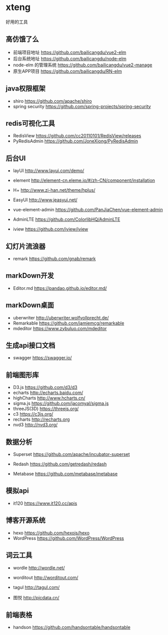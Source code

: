 # xteng
好用的工具

## 高仿饿了么
- 前端项目地址
https://github.com/bailicangdu/vue2-elm
- 后台系统地址
https://github.com/bailicangdu/node-elm
- node-elm 的管理系统
https://github.com/bailicangdu/vue2-manage
- 原生APP项目
https://github.com/bailicangdu/RN-elm

## java权限框架
- shiro
https://github.com/apache/shiro
- spring security
https://github.com/spring-projects/spring-security

## redis可视化工具
- RedisView
https://github.com/cc20110101/RedisView/releases
- PyRedisAdmin
https://github.com/JoneXiong/PyRedisAdmin

## 后台UI
- layUI
http://www.layui.com/demo/

-  element
http://element-cn.eleme.io/#/zh-CN/component/installation

-  H+ 
http://www.zi-han.net/theme/hplus/

- EasyUI
http://www.jeasyui.net/

- vue-element-admin
https://github.com/PanJiaChen/vue-element-admin

- AdminLTE
https://github.com/ColorlibHQ/AdminLTE

- iview
https://github.com/iview/iview

## 幻灯片流浪器
- remark
https://github.com/gnab/remark

## markDown开发

-  Editor.md 
https://pandao.github.io/editor.md/

## markDown桌面
- uberwriter
http://uberwriter.wolfvollprecht.de/
- Remarkable
https://github.com/jamiemcg/remarkable
- mdeditor
https://www.zybuluo.com/mdeditor

## 生成api接口文档
- swagger
https://swagger.io/

## 前端图形库
- D3.js
https://github.com/d3/d3
- echarts
http://echarts.baidu.com/
- highCharts
http://www.hcharts.cn/
- sigma.js
https://github.com/jacomyal/sigma.js
- threeJS(3D)
https://threejs.org/
- c3
https://c3js.org/
- recharts
http://recharts.org
- nvd3
http://nvd3.org/

## 数据分析
- Superset
https://github.com/apache/incubator-superset

- Redash
https://github.com/getredash/redash

- Metabase
https://github.com/metabase/metabase

## 模拟api
- it120
https://www.it120.cc/apis

## 博客开源系统
- hexo
https://github.com/hexojs/hexo
- WordPress
https://github.com/WordPress/WordPress

## 词云工具
- wordle
http://wordle.net/

- worditout
http://worditout.com/

- tagul
http://tagul.com/

- 图悦
http://picdata.cn/

## 前端表格
- handson
https://github.com/handsontable/handsontable


